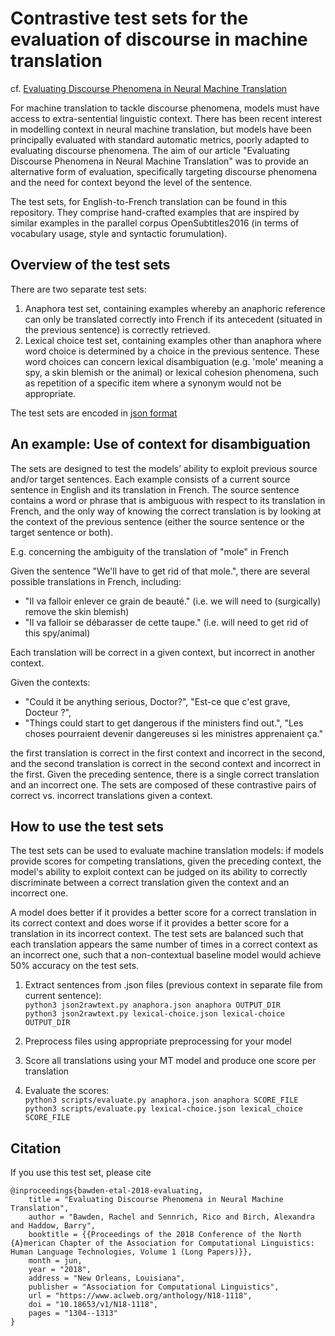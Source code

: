 # Contrastive test sets for the evaluation of discourse in machine translation

cf. [Evaluating Discourse Phenomena in Neural Machine Translation](https://www.aclweb.org/anthology/N18-1118)

For machine translation to tackle discourse phenomena, models must have access to extra-sentential linguistic context. There has been recent interest in modelling context in neural machine translation, but models have been principally evaluated with standard automatic metrics, poorly adapted to evaluating discourse phenomena. The aim of our article "Evaluating Discourse Phenomena in Neural Machine Translation" was to provide an alternative form of evaluation, specifically targeting discourse phenomena and the need for context beyond the level of the sentence.

The test sets, for English-to-French translation can be found in this repository. They comprise hand-crafted examples that are inspired by similar examples in the parallel corpus OpenSubtitles2016 (in terms of vocabulary usage, style and syntactic forumulation).

## Overview of the test sets

There are two separate test sets:
1) Anaphora test set, containing examples whereby an anaphoric reference can only be translated correctly into French if its antecedent (situated in the previous sentence) is correctly retrieved.
2) Lexical choice test set, containing examples other than anaphora where word choice is determined by a choice in the previous sentence. These word choices can concern lexical disambiguation (e.g. 'mole' meaning a spy, a skin blemish or the animal) or lexical cohesion phenomena, such as repetition of a specific item where a synonym would not be appropriate.

The test sets are encoded in [json format](https://json.org/)


## An example: Use of context for disambiguation

The sets are designed to test the models’ ability to exploit previous source and/or target sentences. Each example consists of a current source sentence in English and its translation in French. The source sentence contains a word or phrase that is ambiguous with respect to its translation in French, and the only way of knowing the correct translation is by looking at the context of the previous sentence (either the source sentence or the target sentence or both).

E.g. concerning the ambiguity of the translation of "mole" in French

Given the sentence "We'll have to get rid of that mole.", there are several possible translations in French, including:

* "Il va falloir enlever ce grain de beauté." (i.e. we will need to (surgically) remove the skin blemish)
* "Il va falloir se débarasser de cette taupe." (i.e. will need to get rid of this spy/animal)

Each translation will be correct in a given context, but incorrect in another context. 

Given the contexts:

*  "Could it be anything serious, Doctor?", "Est-ce que c'est grave, Docteur ?",
*  "Things could start to get dangerous if the ministers find out.", "Les choses pourraient devenir dangereuses si les ministres apprenaient ça."

the first translation is correct in the first context and incorrect in the second, and the second translation is correct in the second context and incorrect in the first. Given the preceding sentence, there is a single correct translation and an incorrect one. The sets are composed of these contrastive pairs of correct vs. incorrect translations given a context. 

## How to use the test sets

The test sets can be used to evaluate machine translation models: if models provide scores for competing translations, given the preceding context, the model's ability to exploit context can be judged on its ability to correctly discriminate between a correct translation given the context and an incorrect one. 

A model does better if it provides a better score for a correct translation in its correct context and does worse if it provides a better score for a translation in its incorrect context. The test sets are balanced such that each translation appears the same number of times in a correct context as an incorrect one, such that a non-contextual baseline model would achieve 50% accuracy on the test sets.

1. Extract sentences from .json files (previous context in separate file from current sentence):<br>
   `python3 json2rawtext.py anaphora.json anaphora OUTPUT_DIR`<br>
   `python3 json2rawtext.py lexical-choice.json lexical-choice OUTPUT_DIR`

2. Preprocess files using appropriate preprocessing for your model

3. Score all translations using your MT model and produce one score per translation

4. Evaluate the scores:<br>
   `python3 scripts/evaluate.py anaphora.json anaphora SCORE_FILE` <br>
   `python3 scripts/evaluate.py lexical-choice.json lexical_choice SCORE_FILE`

## Citation

If you use this test set, please cite
```
@inproceedings{bawden-etal-2018-evaluating,
    title = "Evaluating Discourse Phenomena in Neural Machine Translation",
    author = "Bawden, Rachel and Sennrich, Rico and Birch, Alexandra and Haddow, Barry",
    booktitle = {{Proceedings of the 2018 Conference of the North {A}merican Chapter of the Association for Computational Linguistics: Human Language Technologies, Volume 1 (Long Papers)}},
    month = jun,
    year = "2018",
    address = "New Orleans, Louisiana",
    publisher = "Association for Computational Linguistics",
    url = "https://www.aclweb.org/anthology/N18-1118",
    doi = "10.18653/v1/N18-1118",
    pages = "1304--1313"
}
```



